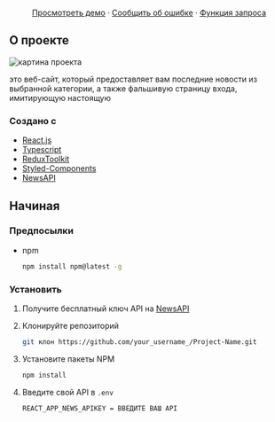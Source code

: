 <br />
<div align="center">
    <a href="https://asternews.vercel.app/">Просмотреть демо</a>
    ·
    <a href="https://github.com/Whitelistedd/aster-news/issues">Сообщить об ошибке</a>
    ·
    <a href="https://github.com/Whitelistedd/aster-news/issues">Функция запроса</a>
  </p>
</div>

<!-- О ПРОЕКТЕ -->

## О проекте

![картина проекта](https://i.imgur.com/R9MHNCK.png)

это веб-сайт, который предоставляет вам последние новости из выбранной категории, а также фальшивую страницу входа, имитирующую настоящую

### Создано с

- [React.js](https://reactjs.org/)
- [Typescript](https://www.typescriptlang.org/)
- [ReduxToolkit](https://redux-toolkit.js.org/)
- [Styled-Components](https://styled-components.com/)
- [NewsAPI](https://newscatcherapi.com/)

<!-- НАЧАЛО -->

## Начиная

### Предпосылки

- npm
  ```sh
  npm install npm@latest -g
  ```

### Установить

1. Получите бесплатный ключ API на [NewsAPI](https://newscatcherapi.com/)
2. Клонируйте репозиторий

   ```sh
   git клон https://github.com/your_username_/Project-Name.git
   ```

3. Установите пакеты NPM

   ```sh
   npm install
   ```

4. Введите свой API в `.env`
   ```env
   REACT_APP_NEWS_APIKEY = ВВЕДИТЕ ВАШ API
   ```
